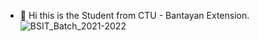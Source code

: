 - 👋 Hi this is the Student from CTU - Bantayan Extension.
![BSIT_Batch_2021-2022](https://user-images.githubusercontent.com/94455999/165521489-2b833916-643a-479f-a49d-01c971a5aa77.jpg)

<!---
FIREparty12/FIREparty12 is a ✨ special ✨ repository because its `README.md` (this file) appears on your GitHub profile.
You can click the Preview link to take a look at your changes.
--->
